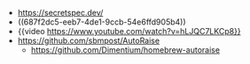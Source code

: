 - https://secretspec.dev/
- ((687f2dc5-eeb7-4de1-9ccb-54e6ffd905b4))
- {{video https://www.youtube.com/watch?v=hLJQC7LKCp8}}
- https://github.com/sbmpost/AutoRaise
	- https://github.com/Dimentium/homebrew-autoraise